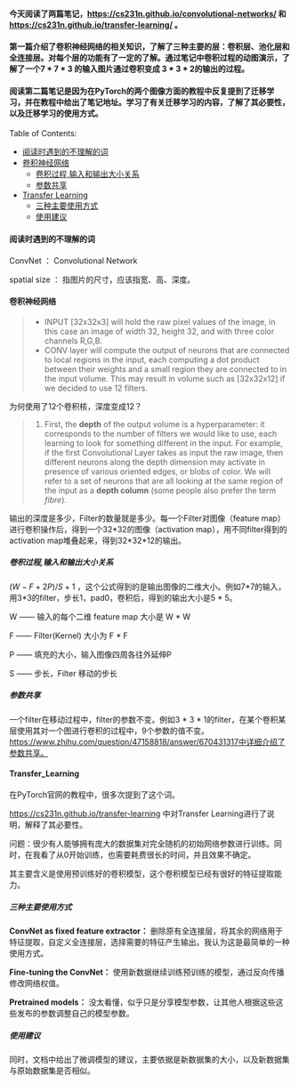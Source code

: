 #### 今天阅读了两篇笔记，https://cs231n.github.io/convolutional-networks/ 和 https://cs231n.github.io/transfer-learning/ 。

#### 第一篇介绍了卷积神经网络的相关知识，了解了三种主要的层：卷积层、池化层和全连接层。对每个层的功能有了一定的了解。通过笔记中卷积过程的动图演示，了解了一个7 \* 7 \* 3 的输入图片通过卷积变成 3 \* 3 \* 2的输出的过程。

####  阅读第二篇笔记是因为在PyTorch的两个图像方面的教程中反复提到了迁移学习，并在教程中给出了笔记地址。学习了有关迁移学习的内容，了解了其必要性，以及迁移学习的使用方式。

Table of Contents:

+ [阅读时遇到的不理解的词](#阅读时遇到的不理解的词)
+ [卷积神经网络](#卷积神经网络)
  + [卷积过程,输入和输出大小关系](#卷积过程,输入和输出大小关系)
  + [参数共享](#参数共享)
+ [Transfer Learning](#Transfer_Learning)
  + [三种主要使用方式](#三种主要使用方式)
  + [使用建议](#使用建议)



#### 阅读时遇到的不理解的词

  ConvNet ： Convolutional Network

  spatial size ： 指图片的尺寸，应该指宽、高、深度。

#### 卷积神经网络

  > - INPUT [32x32x3] will hold the raw pixel values of the image, in this case an image of width 32, height 32, and with three color channels R,G,B.
  > - CONV layer will compute the output of neurons that are connected to local regions in the input, each computing a dot product between their weights and a small region they are connected to in the input volume. This may result in volume such as [32x32x12] if we decided to use 12 filters.

  为何使用了12个卷积核，深度变成12？

  > 1. First, the **depth** of the output volume is a hyperparameter: it corresponds to the number of filters we would like to use, each learning to look for something different in the input. For example, if the first Convolutional Layer takes as input the raw image, then different neurons along the depth dimension may activate in presence of various oriented edges, or blobs of color. We will refer to a set of neurons that are all looking at the same region of the input as a **depth column** (some people also prefer the term *fibre*).

  输出的深度是多少，Filter的数量就是多少。每一个Filter对图像（feature map）进行卷积操作后，得到一个32\*32的图像（activation map），用不同filter得到的activation map堆叠起来，得到32\*32\*12的输出。

  ##### 卷积过程,输入和输出大小关系

   $(W-F+2 P) / S+1$ ，这个公式得到的是输出图像的二维大小。例如7\*7的输入，用3\*3的filter，步长1，pad0，卷积后，得到的输出大小是5 \* 5。

  W —— 输入的每个二维 feature map 大小是 W \* W

   F  —— Filter(Kernel) 大小为 F \* F

   P  —— 填充的大小，输入图像四周各往外延伸P

   S  —— 步长，Filter 移动的步长

  ##### 参数共享

  一个filter在移动过程中，filter的参数不变。例如3 \* 3 \* 1的filter，在某个卷积某层使用其对一个图进行卷积的过程中，9个参数的值不变。https://www.zhihu.com/question/47158818/answer/670431317中详细介绍了参数共享。

#### Transfer_Learning

  在PyTorch官网的教程中，很多次提到了这个词。

  https://cs231n.github.io/transfer-learning 中对Transfer Learning进行了说明，解释了其必要性。

  问题：很少有人能够拥有庞大的数据集对完全随机的初始网络参数进行训练。同时，在我看了从0开始训练，也需要耗费很长的时间，并且效果不确定。

  其主要含义是使用预训练好的卷积模型，这个卷积模型已经有很好的特征提取能力。

  ##### 三种主要使用方式

  **ConvNet as fixed feature extractor：** 删除原有全连接层，将其余的网络用于特征提取，自定义全连接层，选择需要的特征产生输出。我认为这是最简单的一种使用方式。

  **Fine-tuning the ConvNet：**  使用新数据继续训练预训练的模型，通过反向传播修改网络权值。

  **Pretrained models：**  没太看懂，似乎只是分享模型参数，让其他人根据这些这些发布的参数调整自己的模型参数。

  ##### 使用建议

  同时，文档中给出了微调模型的建议，主要依据是新数据集的大小，以及新数据集与原始数据集是否相似。

  















